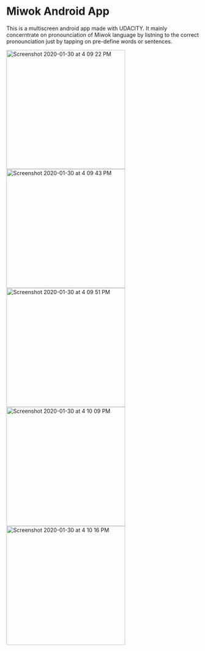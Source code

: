 # Miwok Android App
This is a multiscreen android app made with UDACITY. It mainly concerntrate on pronounciation of Miwok language by listning to the correct pronounciation just by tapping on pre-define words or sentences. 

<img width="310" alt="Screenshot 2020-01-30 at 4 09 22 PM" src="https://user-images.githubusercontent.com/56770401/73442585-17f21180-437b-11ea-984a-31ac98a5d3bc.png">
<img width="310" alt="Screenshot 2020-01-30 at 4 09 43 PM" src="https://user-images.githubusercontent.com/56770401/73442603-23453d00-437b-11ea-887a-da7ae86e946f.png">
<img width="310" alt="Screenshot 2020-01-30 at 4 09 51 PM" src="https://user-images.githubusercontent.com/56770401/73445695-45da5480-4381-11ea-9ff9-cc64baff3daa.png">
<img width="310" alt="Screenshot 2020-01-30 at 4 10 09 PM" src="https://user-images.githubusercontent.com/56770401/73445708-4f63bc80-4381-11ea-9a9e-35e05cf188fc.png">
<img width="310" alt="Screenshot 2020-01-30 at 4 10 16 PM" src="https://user-images.githubusercontent.com/56770401/73445768-6c988b00-4381-11ea-879a-a9569b5c9e52.png">
